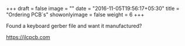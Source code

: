 +++
draft = false
image = ""
date = "2016-11-05T19:56:17+05:30"
title = "Ordering PCB`s"
showonlyimage = false
weight = 6
+++

Found a keyboard gerber file and want it manufactured?
<!--more-->

https://jlcpcb.com
